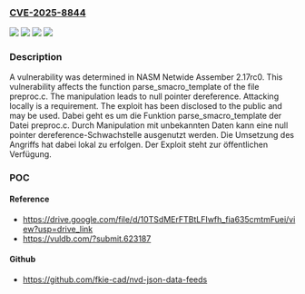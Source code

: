 ### [CVE-2025-8844](https://cve.mitre.org/cgi-bin/cvename.cgi?name=CVE-2025-8844)
![](https://img.shields.io/static/v1?label=Product&message=Netwide%20Assember&color=blue)
![](https://img.shields.io/static/v1?label=Version&message=2.17rc0%20&color=brightgreen)
![](https://img.shields.io/static/v1?label=Vulnerability&message=Denial%20of%20Service&color=brightgreen)
![](https://img.shields.io/static/v1?label=Vulnerability&message=NULL%20Pointer%20Dereference&color=brightgreen)

### Description

A vulnerability was determined in NASM Netwide Assember 2.17rc0. This vulnerability affects the function parse_smacro_template of the file preproc.c. The manipulation leads to null pointer dereference. Attacking locally is a requirement. The exploit has been disclosed to the public and may be used.
Dabei geht es um die Funktion parse_smacro_template der Datei preproc.c. Durch Manipulation mit unbekannten Daten kann eine null pointer dereference-Schwachstelle ausgenutzt werden. Die Umsetzung des Angriffs hat dabei lokal zu erfolgen. Der Exploit steht zur öffentlichen Verfügung.

### POC

#### Reference
- https://drive.google.com/file/d/10TSdMErFTBtLFIwfh_fia635cmtmFuei/view?usp=drive_link
- https://vuldb.com/?submit.623187

#### Github
- https://github.com/fkie-cad/nvd-json-data-feeds

